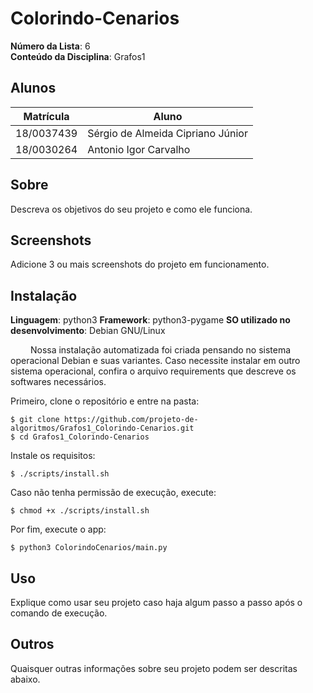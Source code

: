 # Colorindo-Cenarios

**Número da Lista**: 6<br>
**Conteúdo da Disciplina**: Grafos1<br>

## Alunos
|Matrícula | Aluno |
| -- | -- |
| 18/0037439  |  Sérgio de Almeida Cipriano Júnior |
| 18/0030264  |  Antonio Igor Carvalho |

## Sobre 
Descreva os objetivos do seu projeto e como ele funciona. 

## Screenshots
Adicione 3 ou mais screenshots do projeto em funcionamento.

## Instalação 
**Linguagem**: python3
**Framework**: python3-pygame
**SO utilizado no desenvolvimento**: Debian GNU/Linux

&emsp;&emsp; Nossa instalação automatizada foi criada pensando no sistema operacional Debian e suas variantes. Caso necessite instalar em outro sistema operacional, confira o arquivo requirements que descreve os softwares necessários.

Primeiro, clone o repositório e entre na pasta:

```
$ git clone https://github.com/projeto-de-algoritmos/Grafos1_Colorindo-Cenarios.git
$ cd Grafos1_Colorindo-Cenarios
```

Instale os requisitos:

```
$ ./scripts/install.sh
```

Caso não tenha permissão de execução, execute:

```
$ chmod +x ./scripts/install.sh
```

Por fim, execute o app:

```
$ python3 ColorindoCenarios/main.py
```

## Uso 
Explique como usar seu projeto caso haja algum passo a passo após o comando de execução.

## Outros 
Quaisquer outras informações sobre seu projeto podem ser descritas abaixo.




